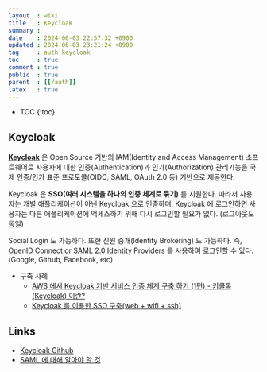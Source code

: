 ```yaml
---
layout  : wiki
title   : Keycloak
summary : 
date    : 2024-06-03 22:57:32 +0900
updated : 2024-06-03 23:21:24 +0900
tag     : auth keycloak
toc     : true
comment : true
public  : true
parent  : [[/auth]]
latex   : true
---
```

* TOC
{:toc}

## Keycloak

__[Keycloak](https://www.keycloak.org/)__ 은 Open Source 기반의 IAM(Identity and Access Management) 소프트웨어로 사용자에 대한 인증(Authentication)과 인가(Authorization) 관리기능을 국제 인증/인가 표준 프로토콜(OIDC, SAML, OAuth 2.0 등) 기반으로 제공한다.

Keycloak 은 __SSO(여러 시스템을 하나의 인증 체계로 묶기)__ 를 지원한다. 따라서 사용자는 개별 애플리케이션이 아닌 Keycloak 으로 인증하며, Keycloak 에 로그인하면 사용자는 다른 애플리케이션에 액세스하기 위해 다시 로그인할 필요가 없다. (로그아웃도 동일)

Social Login 도 가능하다. 또한 신원 중개(Identity Brokering) 도 가능하다. 즉, OpenID Connect or SAML 2.0 Identity Providers 를 사용하여 로그인할 수 있다. (Google, Github, Facebook, etc)

- 구축 사례
  - [AWS 에서 Keycloak 기반 서비스 인증 체계 구축 하기 (1편) - 키클록(Keycloak) 이란?](https://www.sktenterprise.com/bizInsight/blogDetail/dev/5710)
  - [Keycloak 를 이용한 SSO 구축(web + wifi + ssh)](https://tech.socarcorp.kr/security/2019/07/31/keycloak-sso.html)

## Links

- [Keycloak Github](https://github.com/keycloak/keycloak)
- [SAML 에 대해 알아야 할 것](https://www.itworld.co.kr/tags/7981/SAML/108736#csidxf9be98904fde4659ca83db6f337ebf4)
